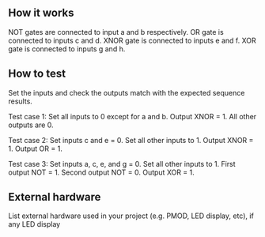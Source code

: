 <!---

This file is used to generate your project datasheet. Please fill in the information below and delete any unused
sections.

You can also include images in this folder and reference them in the markdown. Each image must be less than
512 kb in size, and the combined size of all images must be less than 1 MB.
-->

## How it works

NOT gates are connected to input a and b respectively.
OR gate is connected to inputs c and d.
XNOR gate is connected to inputs e and f.
XOR gate is connected to inputs g and h.

## How to test

Set the inputs and check the outputs match with the expected sequence results.

Test case 1: 
Set all inputs to 0 except for a and b.
Output XNOR = 1.
All other outputs are 0.

Test case 2:
Set inputs c and e = 0.
Set all other inputs to 1.
Output XNOR = 1.
Output OR = 1.

Test case 3:
Set inputs a, c, e, and g = 0.
Set all other inputs to 1.
First output NOT = 1.
Second output NOT = 0.
Output XOR = 1.

## External hardware

List external hardware used in your project (e.g. PMOD, LED display, etc), if any
LED display
